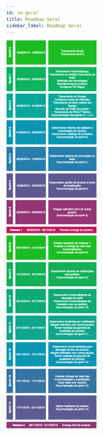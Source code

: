 ```yaml
---
id: rm-geral
title: Roadmap Geral
sidebar_label: Roadmap Geral
---
```


![roadmap_geral](assets/roadmap/roadmap-geral.png)